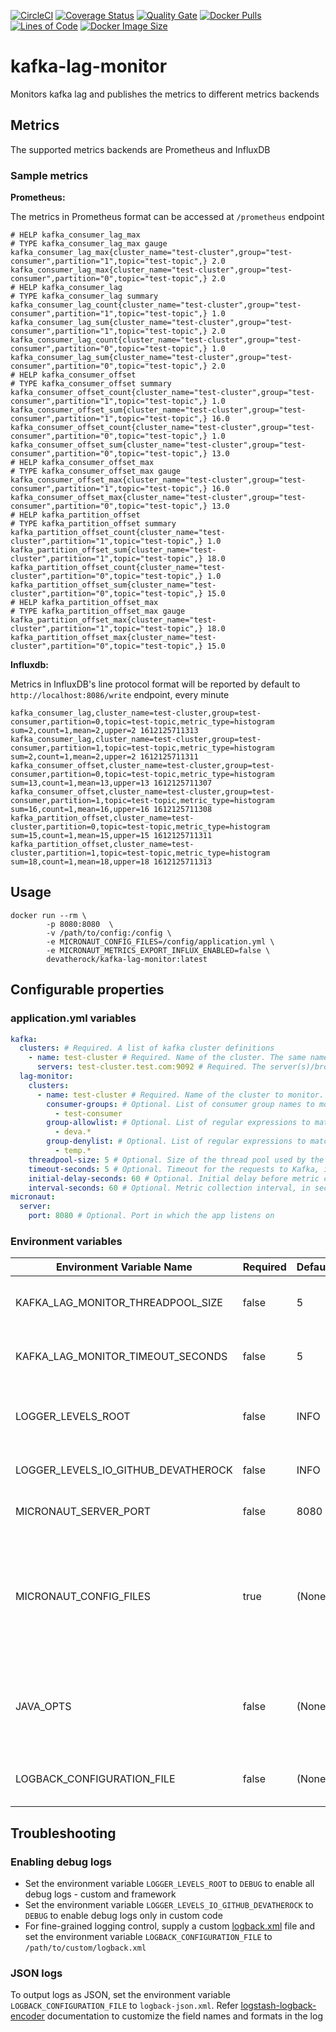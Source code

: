 [![CircleCI](https://circleci.com/gh/devatherock/kafka-lag-monitor.svg?style=svg)](https://circleci.com/gh/devatherock/kafka-lag-monitor)
[![Coverage Status](https://coveralls.io/repos/github/devatherock/kafka-lag-monitor/badge.svg?branch=master)](https://coveralls.io/github/devatherock/kafka-lag-monitor?branch=master)
[![Quality Gate](https://sonarcloud.io/api/project_badges/measure?project=kafka-lag-monitor&metric=alert_status)](https://sonarcloud.io/component_measures?id=kafka-lag-monitor&metric=alert_status&view=list)
[![Docker Pulls](https://img.shields.io/docker/pulls/devatherock/kafka-lag-monitor.svg)](https://hub.docker.com/r/devatherock/kafka-lag-monitor/)
[![Lines of Code](https://sonarcloud.io/api/project_badges/measure?project=kafka-lag-monitor&metric=ncloc)](https://sonarcloud.io/component_measures?id=kafka-lag-monitor&metric=ncloc)
[![Docker Image Size](https://img.shields.io/docker/image-size/devatherock/kafka-lag-monitor.svg?sort=date)](https://hub.docker.com/r/devatherock/kafka-lag-monitor/)
# kafka-lag-monitor
Monitors kafka lag and publishes the metrics to different metrics backends

## Metrics
The supported metrics backends are Prometheus and InfluxDB

### Sample metrics

**Prometheus:**

The metrics in Prometheus format can be accessed at `/prometheus` endpoint

```text
# HELP kafka_consumer_lag_max  
# TYPE kafka_consumer_lag_max gauge
kafka_consumer_lag_max{cluster_name="test-cluster",group="test-consumer",partition="1",topic="test-topic",} 2.0
kafka_consumer_lag_max{cluster_name="test-cluster",group="test-consumer",partition="0",topic="test-topic",} 2.0
# HELP kafka_consumer_lag  
# TYPE kafka_consumer_lag summary
kafka_consumer_lag_count{cluster_name="test-cluster",group="test-consumer",partition="1",topic="test-topic",} 1.0
kafka_consumer_lag_sum{cluster_name="test-cluster",group="test-consumer",partition="1",topic="test-topic",} 2.0
kafka_consumer_lag_count{cluster_name="test-cluster",group="test-consumer",partition="0",topic="test-topic",} 1.0
kafka_consumer_lag_sum{cluster_name="test-cluster",group="test-consumer",partition="0",topic="test-topic",} 2.0
# HELP kafka_consumer_offset  
# TYPE kafka_consumer_offset summary
kafka_consumer_offset_count{cluster_name="test-cluster",group="test-consumer",partition="1",topic="test-topic",} 1.0
kafka_consumer_offset_sum{cluster_name="test-cluster",group="test-consumer",partition="1",topic="test-topic",} 16.0
kafka_consumer_offset_count{cluster_name="test-cluster",group="test-consumer",partition="0",topic="test-topic",} 1.0
kafka_consumer_offset_sum{cluster_name="test-cluster",group="test-consumer",partition="0",topic="test-topic",} 13.0
# HELP kafka_consumer_offset_max  
# TYPE kafka_consumer_offset_max gauge
kafka_consumer_offset_max{cluster_name="test-cluster",group="test-consumer",partition="1",topic="test-topic",} 16.0
kafka_consumer_offset_max{cluster_name="test-cluster",group="test-consumer",partition="0",topic="test-topic",} 13.0
# HELP kafka_partition_offset  
# TYPE kafka_partition_offset summary
kafka_partition_offset_count{cluster_name="test-cluster",partition="1",topic="test-topic",} 1.0
kafka_partition_offset_sum{cluster_name="test-cluster",partition="1",topic="test-topic",} 18.0
kafka_partition_offset_count{cluster_name="test-cluster",partition="0",topic="test-topic",} 1.0
kafka_partition_offset_sum{cluster_name="test-cluster",partition="0",topic="test-topic",} 15.0
# HELP kafka_partition_offset_max  
# TYPE kafka_partition_offset_max gauge
kafka_partition_offset_max{cluster_name="test-cluster",partition="1",topic="test-topic",} 18.0
kafka_partition_offset_max{cluster_name="test-cluster",partition="0",topic="test-topic",} 15.0
```

**Influxdb:**

Metrics in InfluxDB's line protocol format will be reported by default to `http://localhost:8086/write` endpoint, every minute

```text
kafka_consumer_lag,cluster_name=test-cluster,group=test-consumer,partition=0,topic=test-topic,metric_type=histogram sum=2,count=1,mean=2,upper=2 1612125711313
kafka_consumer_lag,cluster_name=test-cluster,group=test-consumer,partition=1,topic=test-topic,metric_type=histogram sum=2,count=1,mean=2,upper=2 1612125711311
kafka_consumer_offset,cluster_name=test-cluster,group=test-consumer,partition=0,topic=test-topic,metric_type=histogram sum=13,count=1,mean=13,upper=13 1612125711307
kafka_consumer_offset,cluster_name=test-cluster,group=test-consumer,partition=1,topic=test-topic,metric_type=histogram sum=16,count=1,mean=16,upper=16 1612125711308
kafka_partition_offset,cluster_name=test-cluster,partition=0,topic=test-topic,metric_type=histogram sum=15,count=1,mean=15,upper=15 1612125711311
kafka_partition_offset,cluster_name=test-cluster,partition=1,topic=test-topic,metric_type=histogram sum=18,count=1,mean=18,upper=18 1612125711313
```

## Usage

```
docker run --rm \
        -p 8080:8080  \
        -v /path/to/config:/config \
        -e MICRONAUT_CONFIG_FILES=/config/application.yml \
        -e MICRONAUT_METRICS_EXPORT_INFLUX_ENABLED=false \
        devatherock/kafka-lag-monitor:latest
```

## Configurable properties

### application.yml variables

```yaml
kafka:
  clusters: # Required. A list of kafka cluster definitions
    - name: test-cluster # Required. Name of the cluster. The same name will be needed in `kafka.lag-monitor.clusters[*].name` config. 
      servers: test-cluster.test.com:9092 # Required. The server(s)/broker(s) that belong to this cluster
  lag-monitor:
    clusters:
      - name: test-cluster # Required. Name of the cluster to monitor. Should be one of the defined `kafka.clusters[*].name`
        consumer-groups: # Optional. List of consumer group names to monitor. Names will be matched exactly. Use `group-allowlist` for regex match
          - test-consumer
        group-allowlist: # Optional. List of regular expressions to match against consumer group names to monitor. Will be ignored if `consumer-groups` is specified
          - deva.*
        group-denylist: # Optional. List of regular expressions to match against consumer group names to exclude. Will be ignored if `consumer-groups` or `group-allowlist` is specified
          - temp.*
    threadpool-size: 5 # Optional. Size of the thread pool used by the lag monitor. Defaults to 5
    timeout-seconds: 5 # Optional. Timeout for the requests to Kafka, in seconds. Defaults to 5
    initial-delay-seconds: 60 # Optional. Initial delay before metric collection begins, in seconds. Defaults to 60
    interval-seconds: 60 # Optional. Metric collection interval, in seconds. Defaults to 60
micronaut:
  server:
    port: 8080 # Optional. Port in which the app listens on
```

### Environment variables

| Environment Variable Name             | Required | Default | Description                                                                                                         |
|---------------------------------------|----------|---------|---------------------------------------------------------------------------------------------------------------------|
| KAFKA_LAG_MONITOR_THREADPOOL_SIZE     | false    | 5       | Size of the thread pool used by the lag monitor                                                                     |
| KAFKA_LAG_MONITOR_TIMEOUT_SECONDS     | false    | 5       | Timeout for the requests to Kafka, in seconds                                                                       |
| LOGGER_LEVELS_ROOT                    | false    | INFO    | [SLF4J](http://www.slf4j.org/api/org/apache/commons/logging/Log.html) log level, for all(framework and custom) code |
| LOGGER_LEVELS_IO_GITHUB_DEVATHEROCK   | false    | INFO    | [SLF4J](http://www.slf4j.org/api/org/apache/commons/logging/Log.html) log level, for custom code                    |
| MICRONAUT_SERVER_PORT                 | false    | 8080    | Port in which the app listens on                                                                                    |
| MICRONAUT_CONFIG_FILES                | true     | (None)  | Path to YAML config files. The YAML files can be used to specify complex, object and array properties               |
| JAVA_OPTS                             | false    | (None)  | Additional JVM arguments to be passed to the container's java process                                               |
| LOGBACK_CONFIGURATION_FILE            | false    | (None)  | Path to logback configuration file                                                                                  |

## Troubleshooting
### Enabling debug logs
- Set the environment variable `LOGGER_LEVELS_ROOT` to `DEBUG` to enable all debug logs - custom and framework
- Set the environment variable `LOGGER_LEVELS_IO_GITHUB_DEVATHEROCK` to `DEBUG` to enable debug logs only in custom code
- For fine-grained logging control, supply a custom [logback.xml](http://logback.qos.ch/manual/configuration.html) file
and set the environment variable `LOGBACK_CONFIGURATION_FILE` to `/path/to/custom/logback.xml`

### JSON logs

To output logs as JSON, set the environment variable `LOGBACK_CONFIGURATION_FILE` to `logback-json.xml`. Refer
[logstash-logback-encoder](https://github.com/logstash/logstash-logback-encoder) documentation to customize the field names and 
formats in the log